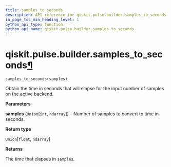 ```yaml
---
title: samples_to_seconds
description: API reference for qiskit.pulse.builder.samples_to_seconds
in_page_toc_min_heading_level: 1
python_api_type: function
python_api_name: qiskit.pulse.builder.samples_to_seconds
---
```


# qiskit.pulse.builder.samples\_to\_seconds[¶](#qiskit-pulse-builder-samples-to-seconds "Permalink to this headline")

<span id="qiskit.pulse.builder.samples_to_seconds" />

`samples_to_seconds(samples)`

Obtain the time in seconds that will elapse for the input number of samples on the active backend.

**Parameters**

**samples** (`Union`\[`int`, `ndarray`]) – Number of samples to convert to time in seconds.

**Return type**

`Union`\[`float`, `ndarray`]

**Returns**

The time that elapses in `samples`.

